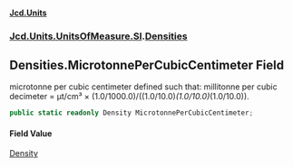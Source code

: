 #### [Jcd.Units](index.md 'index')
### [Jcd.Units.UnitsOfMeasure.SI](Jcd.Units.UnitsOfMeasure.SI.md 'Jcd.Units.UnitsOfMeasure.SI').[Densities](Densities.md 'Jcd.Units.UnitsOfMeasure.SI.Densities')

## Densities.MicrotonnePerCubicCentimeter Field

microtonne per cubic centimeter defined such that: millitonne per cubic decimeter = μt/cm³ × (1.0/1000.0)/((1.0/10.0)*(1.0/10.0)*(1.0/10.0)).

```csharp
public static readonly Density MicrotonnePerCubicCentimeter;
```

#### Field Value
[Density](Density.md 'Jcd.Units.UnitTypes.Density')